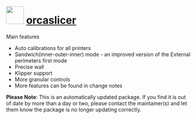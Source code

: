 ﻿# <img src="https://raw.githubusercontent.com/strausmann/ChocolateyPackages/36067a6ca0fde5ea168df1ebe192c9ffc55f614d/icons/orcaslicer.png" width="48" height="48"/> [orcaslicer](https://community.chocolatey.org/packages/orcaslicer)

Main features
- Auto calibrations for all printers
- Sandwich(inner-outer-inner) mode - an improved version of the External perimeters first mode
- Precise wall
- Klipper support
- More granular controls
- More features can be found in change notes

**Please Note**: This is an automatically updated package. If you find it is out of date by more than a day or two, please contact the maintainer(s) and let them know the package is no longer updating correctly.
